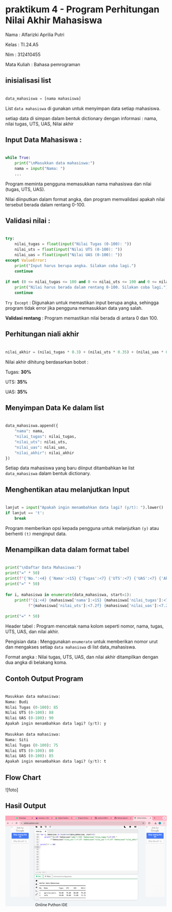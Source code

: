 # praktikum 4 - Program Perhitungan Nilai Akhir Mahasiswa

Nama : Alfarizki Aprilia Putri 

Kelas : TI.24.A5 

Nim : 312410455

Mata Kuliah : Bahasa pemrograman 

## inisialisasi list  
```python

data_mahasiswa = [nama mahasiswa]
```
List `data mahasiswa` di gunakan untuk menyimpan data setiap mahasiswa.

setiap data di simpan dalam bentuk dictionary  dengan informasi : nama, nilai tugas, UTS, UAS, Nilai akhir 

## Input Data Mahasiswa :
```python

while True:
    print("\nMasukkan data mahasiswa:")
    nama = input("Nama: ")
    ...
```
Program meminta pengguna memasukkan nama mahasiswa dan nilai (tugas, UTS, UAS).

Nilai diinputkan dalam format angka, dan program memvalidasi apakah nilai tersebut berada dalam rentang 0-100.

## Validasi nilai :

```python

try:
    nilai_tugas = float(input("Nilai Tugas (0-100): "))
    nilai_uts = float(input("Nilai UTS (0-100): "))
    nilai_uas = float(input("Nilai UAS (0-100): "))
except ValueError:
    print("Input harus berupa angka. Silakan coba lagi.")
    continue

if not (0 <= nilai_tugas <= 100 and 0 <= nilai_uts <= 100 and 0 <= nilai_uas <= 100):
    print("Nilai harus berada dalam rentang 0-100. Silakan coba lagi.")
    continue

```
`Try Except` : Digunakan untuk memastikan input berupa angka, sehingga program tidak error jika pengguna memasukkan data yang salah.

**Validasi rentang** : Program memastikan nilai berada di antara 0 dan 100.

## Perhitungan niali akhir 

```python

nilai_akhir = (nilai_tugas * 0.3) + (nilai_uts * 0.35) + (nilai_uas * 0.35)

```
Nilai akhir dihitung berdasarkan bobot :

Tugas: **30%**

UTS: **35%**

UAS: **35%**


## Menyimpan Data Ke dalam list 

```python

data_mahasiswa.append({
    "nama": nama,
    "nilai_tugas": nilai_tugas,
    "nilai_uts": nilai_uts,
    "nilai_uas": nilai_uas,
    "nilai_akhir": nilai_akhir
})

```
Setiap data mahasiswa yang baru diinput ditambahkan ke list `data_mahasiswa` dalam bentuk dictionary.

## Menghentikan atau melanjutkan Input 

```python

lanjut = input("Apakah ingin menambahkan data lagi? (y/t): ").lower()
if lanjut == 't':
    break
```
Program memberikan opsi kepada pengguna untuk melanjutkan `(y)` atau berhenti `(t)` menginput data.

## Menampilkan data dalam format tabel

```python

print("\nDaftar Data Mahasiswa:")
print("=" * 50)
print(f"{'No.':<4} {'Nama':<15} {'Tugas':<7} {'UTS':<7} {'UAS':<7} {'Akhir':<7}")
print("=" * 50)

for i, mahasiswa in enumerate(data_mahasiswa, start=1):
    print(f"{i:<4} {mahasiswa['nama']:<15} {mahasiswa['nilai_tugas']:<7.2f} "
          f"{mahasiswa['nilai_uts']:<7.2f} {mahasiswa['nilai_uas']:<7.2f} {mahasiswa['nilai_akhir']:<7.2f}")

print("=" * 50)

```
Header tabel : Program mencetak nama kolom seperti nomor, nama, tugas, UTS, UAS, dan nilai akhir.

Pengisian data : Menggunakan `enumerate` untuk memberikan nomor urut dan mengakses setiap `data mahasiswa` di list data_mahasiswa.

Format angka : Nilai tugas, UTS, UAS, dan nilai akhir ditampilkan dengan dua angka di belakang koma.

## Contoh Output Program 

```python

Masukkan data mahasiswa:
Nama: Budi
Nilai Tugas (0-100): 85
Nilai UTS (0-100): 88
Nilai UAS (0-100): 90
Apakah ingin menambahkan data lagi? (y/t): y

Masukkan data mahasiswa:
Nama: Siti
Nilai Tugas (0-100): 75
Nilai UTS (0-100): 80
Nilai UAS (0-100): 85
Apakah ingin menambahkan data lagi? (y/t): t

```
## Flow Chart 
![foto]

## Hasil Output 
![foto](https://github.com/aprilia55/labpy4/blob/f624e6c02442f1244821865ee00eab3b3c229b32/Screen%20Shot%202024-11-18%20at%2011.32.26.png)
